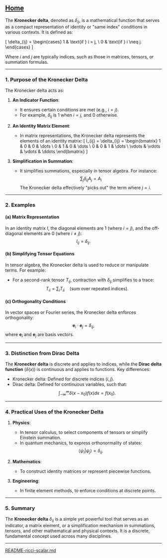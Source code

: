 [Home](https://t2m.io/VwvDcuw)
---

The **Kronecker delta**, denoted as $\delta_{ij}$, is a mathematical function that serves as a compact representation of identity or "same index" conditions in various contexts. It is defined as:

\[
\delta_{ij} =
\begin{cases}
1 & \text{if } i = j, \\
0 & \text{if } i \neq j.
\end{cases}
\]

Where $i$ and $j$ are typically indices, such as those in matrices, tensors, or summation formulas.

---

### **1. Purpose of the Kronecker Delta**
The Kronecker delta acts as:
1. **An Indicator Function**:
   - It ensures certain conditions are met (e.g., $i = j$).
   - For example, $\delta_{ij}$ is $1$ when $i = j$, and $0$ otherwise.

2. **An Identity Matrix Element**:
   - In matrix representations, the Kronecker delta represents the elements of an identity matrix:
     \[
     I_{ij} = \delta_{ij} =
     \begin{bmatrix}
     1 & 0 & 0 & \dots \\
     0 & 1 & 0 & \dots \\
     0 & 0 & 1 & \dots \\
     \vdots & \vdots & \vdots & \ddots
     \end{bmatrix}
     \]

3. **Simplification in Summation**:
   - It simplifies summations, especially in tensor algebra. For instance:
     $$\sum_{j} \delta_{ij} A_j = A_i$$
     The Kronecker delta effectively "picks out" the term where $j = i$.

---

### **2. Examples**
#### (a) **Matrix Representation**
In an identity matrix $I$, the diagonal elements are $1$ (where $i = j$), and the off-diagonal elements are $0$ (where $i \neq j$):
$$I_{ij} = \delta_{ij}.$$

#### (b) **Simplifying Tensor Equations**
In tensor algebra, the Kronecker delta is used to reduce or manipulate terms. For example:
- For a second-rank tensor $T_{ij}$, contraction with $\delta_{ij}$ simplifies to a trace:
  $$T_{ii} = \sum_i T_{ii} \quad \text{(sum over repeated indices)}.$$

#### (c) **Orthogonality Conditions**
In vector spaces or Fourier series, the Kronecker delta enforces orthogonality:
$$\mathbf{e}_i \cdot \mathbf{e}_j = \delta_{ij},$$
where $\mathbf{e}_i$ and $\mathbf{e}_j$ are basis vectors.

---

### **3. Distinction from Dirac Delta**
The **Kronecker delta** is discrete and applies to indices, while the **Dirac delta function** ($\delta(x)$) is continuous and applies to functions. Key differences:
- Kronecker delta: Defined for discrete indices ($i, j$).
- Dirac delta: Defined for continuous variables, such that:
  $$\int_{-\infty}^\infty \delta(x - x_0) f(x) dx = f(x_0).$$

---

### **4. Practical Uses of the Kronecker Delta**
1. **Physics**:
   - In tensor calculus, to select components of tensors or simplify Einstein summation.
   - In quantum mechanics, to express orthonormality of states:
     $$\langle \psi_i | \psi_j \rangle = \delta_{ij}.$$

2. **Mathematics**:
   - To construct identity matrices or represent piecewise functions.

3. **Engineering**:
   - In finite element methods, to enforce conditions at discrete points.

---

### **5. Summary**
The **Kronecker delta** $\delta_{ij}$ is a simple yet powerful tool that serves as an indicator, a matrix element, or a simplification mechanism in summations, tensors, and other mathematical and physical contexts. It is a discrete, fundamental concept used across many disciplines.


---

[README-ricci-scalar.md](https://t2m.io/cCwZJTM)
